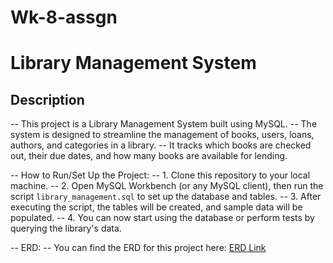 # Wk-8-assgn
# Library Management System

## Description
-- This project is a Library Management System built using MySQL.
-- The system is designed to streamline the management of books, users, loans, authors, and categories in a library.
-- It tracks which books are checked out, their due dates, and how many books are available for lending.

-- How to Run/Set Up the Project:
-- 1. Clone this repository to your local machine.
-- 2. Open MySQL Workbench (or any MySQL client), then run the script `library_management.sql` to set up the database and tables.
-- 3. After executing the script, the tables will be created, and sample data will be populated.
-- 4. You can now start using the database or perform tests by querying the library's data.

-- ERD:
-- You can find the ERD for this project here: [ERD Link](https://dbdiagram.io/d/your-link)
